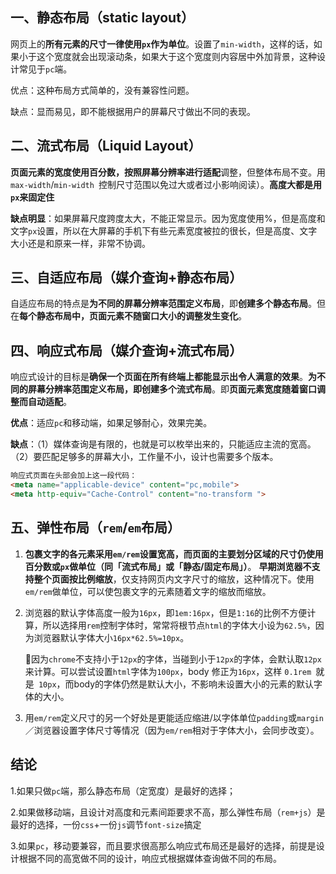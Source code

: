 ## 一、静态布局（static layout）

网页上的**所有元素的尺寸一律使用`px`作为单位**。设置了`min-width`，这样的话，如果小于这个宽度就会出现滚动条，如果大于这个宽度则内容居中外加背景，这种设计常见于`pc`端。

优点：这种布局方式简单的，没有兼容性问题。

缺点：显而易见，即不能根据用户的屏幕尺寸做出不同的表现。

## 二、流式布局（Liquid Layout）

**页面元素的宽度使用百分数，按照屏幕分辨率进行适配**调整，但整体布局不变。用` max-width`/`min-width `控制尺寸范围以免过大或者过小影响阅读）。**高度大都是用`px`来固定住**

**缺点明显**：如果屏幕尺度跨度太大，不能正常显示。因为宽度使用%，但是高度和文字`px`设置，所以在大屏幕的手机下有些元素宽度被拉的很长，但是高度、文字大小还是和原来一样，非常不协调。

## 三、自适应布局（媒介查询+静态布局）

自适应布局的特点是**为不同的屏幕分辨率范围定义布局**，即**创建多个静态布局**。但在**每个静态布局中，页面元素不随窗口大小的调整发生变化**。

## 四、响应式布局（媒介查询+流式布局）

响应式设计的目标是**确保一个页面在所有终端上都能显示出令人满意的效果**。**为不同的屏幕分辨率范围定义布局，**即**创建多个流式布局**。即**页面元素宽度随着窗口调整而自动适配**。

**优点**：适应`pc`和移动端，如果足够耐心，效果完美。

**缺点**：（1）媒体查询是有限的，也就是可以枚举出来的，只能适应主流的宽高。（2）要匹配足够多的屏幕大小，工作量不小，设计也需要多个版本。

```html
响应式页面在头部会加上这一段代码：
<meta name="applicable-device" content="pc,mobile">
<meta http-equiv="Cache-Control" content="no-transform ">
```

## 五、弹性布局（`rem`/`em`布局）

1. **包裹文字的各元素采用`em/rem`设置宽高，而页面的主要划分区域的尺寸仍使用百分数或`px`做单位（同「流式布局」或「静态/固定布局」）**。 **早期浏览器不支持整个页面按比例缩放**，仅支持网页内文字尺寸的缩放，这种情况下。使用`em/rem`做单位，可以使包裹文字的元素随着文字的缩放而缩放。

2. 浏览器的默认字体高度一般为`16px`，即`1em:16px`，但是` 1:16 `的比例不方便计算，所以选择用`rem`控制字体时，常常将根节点`html`的字体大小设为`62.5%`，因为浏览器默认字体大小`16px*62.5%=10px`。

   💛因为`chrome`不支持小于`12px`的字体，当碰到小于`12px`的字体，会默认取`12px`来计算。可以尝试设置`html`字体为`100px`，body 修正为`16px`，这样 `0.1rem `就是` 10px`，而body的字体仍然是默认大小，不影响未设置大小的元素的默认字体的大小。

3. 用`em/rem`定义尺寸的另一个好处是更能适应缩进/以字体单位`padding`或`margin`／浏览器设置字体尺寸等情况（因为`em/rem`相对于字体大小，会同步改变）。

## 结论

1.如果只做`pc`端，那么静态布局（定宽度）是最好的选择；

2.如果做移动端，且设计对高度和元素间距要求不高，那么弹性布局（`rem+js`）是最好的选择，一份`css`+一份`js`调节`font-size`搞定 

3.如果`pc`，移动要兼容，而且要求很高那么响应式布局还是最好的选择，前提是设计根据不同的高宽做不同的设计，响应式根据媒体查询做不同的布局。